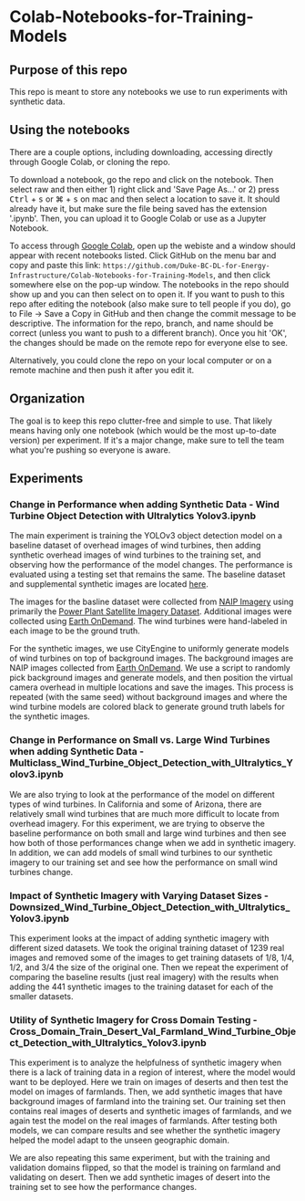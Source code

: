 # Colab-Notebooks-for-Training-Models
## Purpose of this repo
This repo is meant to store any notebooks we use to run experiments with synthetic data.

## Using the notebooks
There are a couple options, including downloading, accessing directly through Google Colab, or cloning the repo.

To download a notebook, go the repo and click on the notebook. Then select raw and then either 1) right click and 'Save Page As...' or 2) press <kbd>Ctrl</kbd> + <kbd>s</kbd> or <kdb>⌘</kbd> + <kbd>s</kbd> on mac and then select a location to save it. It should already have it, but make sure the file being saved has the extension '.ipynb'. Then, you can upload it to Google Colab or use as a Jupyter Notebook.

To access through [Google Colab](https://colab.research.google.com/), open up the webiste and a window should appear with recent notebooks listed. Click GitHub on the menu bar and copy and paste this link: `https://github.com/Duke-BC-DL-for-Energy-Infrastructure/Colab-Notebooks-for-Training-Models`, and then click somewhere else on the pop-up window. The notebooks in the repo should show up and you can then select on to open it. If you want to push to this repo after editing the notebook (also make sure to tell people if you do), go to File -> Save a Copy in GitHub and then change the commit message to be descriptive. The information for the repo, branch, and name should be correct (unless you want to push to a different branch). Once you hit 'OK', the changes should be made on the remote repo for everyone else to see.

Alternatively, you could clone the repo on your local computer or on a remote machine and then push it after you edit it.

## Organization
The goal is to keep this repo clutter-free and simple to use. That likely means having only one notebook (which would be the most up-to-date version) per experiment. If it's a major change, make sure to tell the team what you're pushing so everyone is aware.

## Experiments
### Change in Performance when adding Synthetic Data - Wind Turbine Object Detection with Ultralytics Yolov3.ipynb
The main experiment is training the YOLOv3 object detection model on a baseline dataset of overhead images of wind turbines, then adding synthetic overhead images of wind turbines to the training set, and observing how the performance of the model changes. The performance is evaluated using a testing set that remains the same. The baseline dataset and supplemental synthetic images are located [here](https://figshare.com/projects/Adding_Synthetic_Imagery_for_Object_Detection_on_Overhead_Images_of_Wind_Turbines/96131).

The images for the basline dataset were collected from [NAIP Imagery](https://www.fsa.usda.gov/programs-and-services/aerial-photography/imagery-programs/naip-imagery/) using primarily the [Power Plant Satellite Imagery Dataset](https://figshare.com/articles/dataset/Power_Plant_Satellite_Imagery_Dataset/5307364). Additional images were collected using [Earth OnDemand](https://earthondemand.astraea.earth/). The wind turbines were hand-labeled in each image to be the ground truth.

For the synthetic images, we use CityEngine to uniformly generate models of wind turbines on top of background images. The background images are NAIP images collected from [Earth OnDemand](https://earthondemand.astraea.earth/). We use a script to randomly pick background images and generate models, and then position the virtual camera overhead in multiple locations and save the images. This process is repeated (with the same seed) without background images and where the wind turbine models are colored black to generate ground truth labels for the synthetic images.

### Change in Performance on Small vs. Large Wind Turbines when adding Synthetic Data - Multiclass_Wind_Turbine_Object_Detection_with_Ultralytics_Yolov3.ipynb
We are also trying to look at the performance of the model on different types of wind turbines. In California and some of Arizona, there are relatively small wind turbines that are much more difficult to locate from overhead imagery. For this experiment, we are trying to observe the baseline performance on both small and large wind turbines and then see how both of those performances change when we add in synthetic imagery. In addition, we can add models of small wind turbines to our synthetic imagery to our training set and see how the performance on small wind turbines change.

### Impact of Synthetic Imagery with Varying Dataset Sizes - Downsized_Wind_Turbine_Object_Detection_with_Ultralytics_Yolov3.ipynb
This experiment looks at the impact of adding synthetic imagery with different sized datasets. We took the original training dataset of 1239 real images and removed some of the images to get training datasets of 1/8, 1/4, 1/2, and 3/4 the size of the original one. Then we repeat the experiment of comparing the baseline results (just real imagery) with the results when adding the 441 synthetic images to the training dataset for each of the smaller datasets.

### Utility of Synthetic Imagery for Cross Domain Testing - Cross_Domain_Train_Desert_Val_Farmland_Wind_Turbine_Object_Detection_with_Ultralytics_Yolov3.ipynb
This experiment is to analyze the helpfulness of synthetic imagery when there is a lack of training data in a region of interest, where the model would want to be deployed. Here we train on images of deserts and then test the model on images of farmlands. Then, we add synthetic images that have background images of farmland into the training set. Our training set then contains real images of deserts and synthetic images of farmlands, and we again test the model on the real images of farmlands. After testing both models, we can compare results and see whether the synthetic imagery helped the model adapt to the unseen geographic domain.

We are also repeating this same experiment, but with the training and validation domains flipped, so that the model is training on farmland and validating on desert. Then we add synthetic images of desert into the training set to see how the performance changes.
